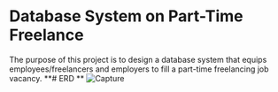 # Database System on Part-Time Freelance
The purpose of this project is to design a database system that equips employees/freelancers and employers to fill a part-time freelancing job vacancy.
**# ERD **
![Capture](https://user-images.githubusercontent.com/98677120/230500059-cd1a8d0b-483c-48ff-b513-a4db8c23e45d.JPG)
